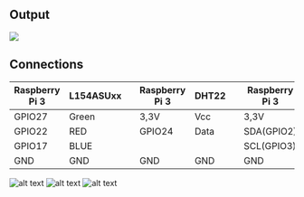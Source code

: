 ## Output

![](https://github.com/DochevM/Raspberry_Pi_3/blob/main/Documents/Output_LED_DHT_Oled.gif)

## Connections

| Raspberry Pi 3      |     L154ASUxx      |            | Raspberry Pi 3      |       DHT22        |             | Raspberry Pi 3      |     WEA012864D     |
| ------------------- | ------------------ |------------| ------------------- | ------------------ |------------ | ------------------- | ------------------ |
| GPIO27              | Green              |            | 3,3V                | Vcc                |             | 3,3V                | Vcc                |
| GPIO22              | RED                |            | GPIO24              | Data               |             | SDA(GPIO2)          | SDA                |
| GPIO17              | BLUE               |            |                     |                    |             | SCL(GPIO3)          | SCL                |
| GND                 | GND                |            | GND                 | GND                |             | GND                 | GND                |


![alt text](https://github.com/DochevM/Raspberry_Pi_3/blob/main/Documents/RGB_diagram.png)
![alt text](https://github.com/DochevM/Raspberry_Pi_3/blob/main/Documents/GPIO_diagram.jpg)
![alt text](https://github.com/DochevM/Raspberry_Pi_3/blob/main/Documents/DHT_pinout.png)